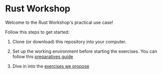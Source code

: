 # Rust Workshop

Welcome to the Rust Workshop's practical use case!

Follow this steps to get started:

1. Clone (or download) this repository into your computer.

2. Set up the working environment before starting the exercises. You can follow this [preparatives guide](./PREPARATIVES.md)

3. Dive in into the [exercises we propose](./EXERCISES.md)
